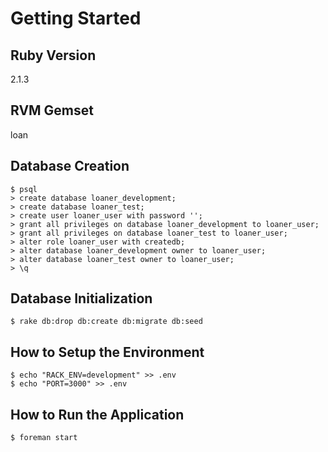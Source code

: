 # Getting Started

## Ruby Version
2.1.3

## RVM Gemset
loan

## Database Creation
```
$ psql
> create database loaner_development;
> create database loaner_test;
> create user loaner_user with password '';
> grant all privileges on database loaner_development to loaner_user;
> grant all privileges on database loaner_test to loaner_user;
> alter role loaner_user with createdb;
> alter database loaner_development owner to loaner_user;
> alter database loaner_test owner to loaner_user;
> \q
```

## Database Initialization
```
$ rake db:drop db:create db:migrate db:seed
```

## How to Setup the Environment
```
$ echo "RACK_ENV=development" >> .env
$ echo "PORT=3000" >> .env
```

## How to Run the Application
```
$ foreman start
```



